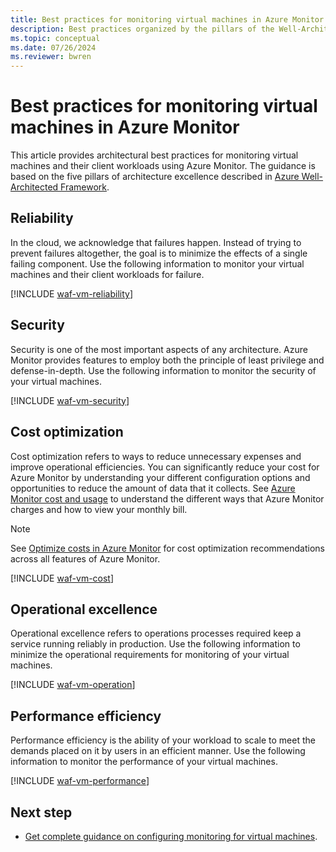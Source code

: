 ```yaml
---
title: Best practices for monitoring virtual machines in Azure Monitor
description: Best practices organized by the pillars of the Well-Architected Framework (WAF) for monitoring virtual machines in Azure Monitor.
ms.topic: conceptual
ms.date: 07/26/2024
ms.reviewer: bwren
---
```


# Best practices for monitoring virtual machines in Azure Monitor

This article provides architectural best practices for monitoring virtual machines and their client workloads using Azure Monitor. The guidance is based on the five pillars of architecture excellence described in [Azure Well-Architected Framework](/azure/architecture/framework/).

## Reliability

In the cloud, we acknowledge that failures happen. Instead of trying to prevent failures altogether, the goal is to minimize the effects of a single failing component. Use the following information to monitor your virtual machines and their client workloads for failure.

[!INCLUDE [waf-vm-reliability](../includes/waf-vm-reliability.md)]

## Security

Security is one of the most important aspects of any architecture. Azure Monitor provides features to employ both the principle of least privilege and defense-in-depth. Use the following information to monitor the security of your virtual machines.

[!INCLUDE [waf-vm-security](../includes/waf-vm-security.md)]

## Cost optimization

Cost optimization refers to ways to reduce unnecessary expenses and improve operational efficiencies. You can significantly reduce your cost for Azure Monitor by understanding your different configuration options and opportunities to reduce the amount of data that it collects. See [Azure Monitor cost and usage](../fundamentals/cost-usage.md) to understand the different ways that Azure Monitor charges and how to view your monthly bill.

> [!NOTE]
> See [Optimize costs in Azure Monitor](../fundamentals/best-practices-cost.md) for cost optimization recommendations across all features of Azure Monitor.

[!INCLUDE [waf-vm-cost](../includes/waf-vm-cost.md)]

## Operational excellence

Operational excellence refers to operations processes required keep a service running reliably in production. Use the following information to minimize the operational requirements for monitoring of your virtual machines.

[!INCLUDE [waf-vm-operation](../includes/waf-vm-operation.md)]

## Performance efficiency

Performance efficiency is the ability of your workload to scale to meet the demands placed on it by users in an efficient manner. Use the following information to monitor the performance of your virtual machines.

[!INCLUDE [waf-vm-performance](../includes/waf-vm-performance.md)]

## Next step

* [Get complete guidance on configuring monitoring for virtual machines](../vm/monitor-virtual-machine.md).
